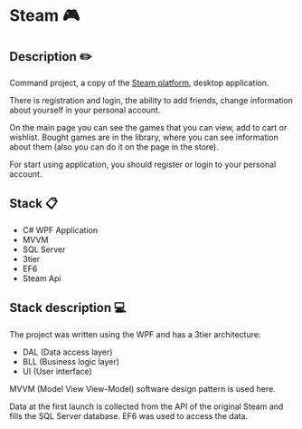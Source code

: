 # Steam 🎮
## Description ✏️

Command project, a copy of the [Steam platform](https://store.steampowered.com/), desktop application.

There is registration and login, the ability to add friends, change information about yourself in your personal account.

On the main page you can see the games that you can view, add to cart or wishlist. Bought games are in the library, where you can see information about them (also you can do it on the page in the store).

For start using application, you should register or login to your personal account.

## Stack 📋
- C# WPF Application
- MVVM
- SQL Server
- 3tier
- EF6
- Steam Api

## Stack description 💻
The project was written using the WPF and has a 3tier architecture:

- DAL (Data access layer)
- BLL (Business logic layer)
- UI (User interface)

MVVM (Model View View-Model) software design pattern is used here.

Data at the first launch is collected from the API of the original Steam and fills the SQL Server database. EF6 was used to access the data.
